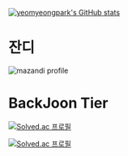 
[![yeomyeongpark's GitHub stats](https://github-readme-stats.vercel.app/api?username=parkyeomyeong)](https://github.com/parkyeomyeong/github-readme-stats)

# 잔디
<!-- BackJoon Tier -->
![mazandi profile](http://mazandi.herokuapp.com/api?handle=parkyeomyeong&theme=warm)


# BackJoon Tier
<!-- BOX -->
[![Solved.ac 프로필](http://mazassumnida.wtf/api/v2/generate_badge?boj=qkrduaud)](https://solved.ac/qkrduaud)

<!-- MINI -->
[![Solved.ac 프로필](http://mazassumnida.wtf/api/mini/generate_badge?boj=qkrduaud)](https://solved.ac/qkrduaud)
